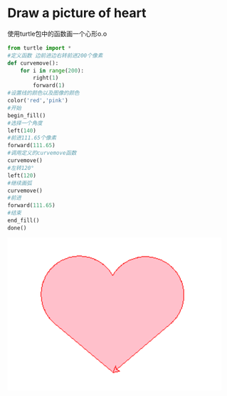 # Draw a picture of heart

使用turtle包中的函数画一个心形o.o

```python
from turtle import *
#定义函数 边前进边右转前进200个像素
def curvemove():
    for i in range(200):
        right(1)
        forward(1)
#设置线的颜色以及图像的颜色
color('red','pink') 
#开始 
begin_fill()
#选择一个角度
left(140)
#前进111.65个像素
forward(111.65)
#调用定义的curvemove函数
curvemove()
#左转120°
left(120)
#继续画弧
curvemove()
#前进
forward(111.65)
#结束
end_fill()
done()
```

![drawheart](drawheart.PNG)
